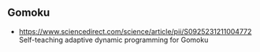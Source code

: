 ## Gomoku 

* https://www.sciencedirect.com/science/article/pii/S0925231211004772
Self-teaching adaptive dynamic programming for Gomoku
